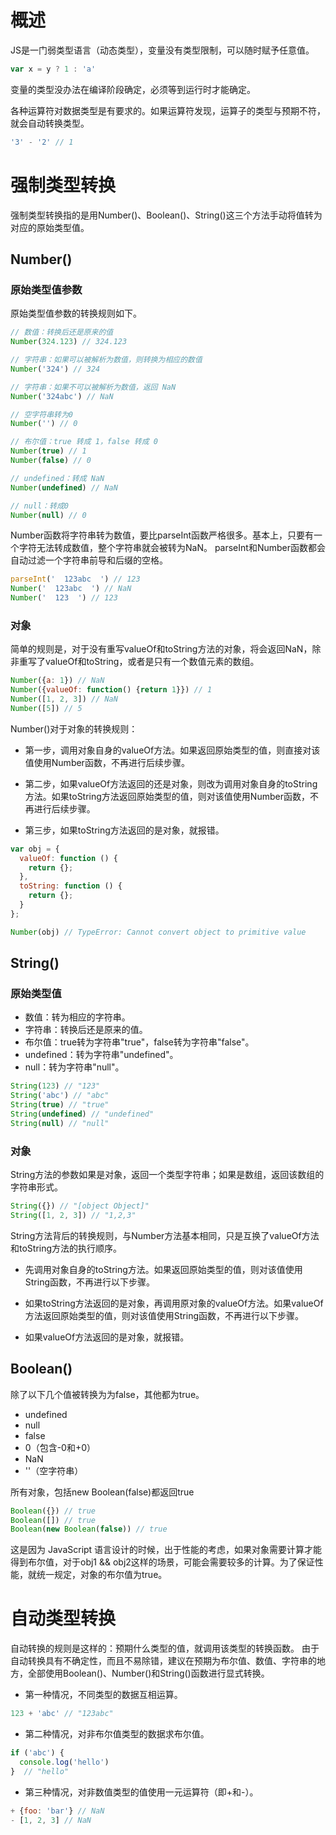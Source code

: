 # 概述
JS是一门弱类型语言（动态类型），变量没有类型限制，可以随时赋予任意值。
```js
var x = y ? 1 : 'a'
```
变量的类型没办法在编译阶段确定，必须等到运行时才能确定。

各种运算符对数据类型是有要求的。如果运算符发现，运算子的类型与预期不符，就会自动转换类型。
```js
'3' - '2' // 1
```

# 强制类型转换
强制类型转换指的是用Number()、Boolean()、String()这三个方法手动将值转为对应的原始类型值。

## Number()
### 原始类型值参数
原始类型值参数的转换规则如下。
```js
// 数值：转换后还是原来的值
Number(324.123) // 324.123

// 字符串：如果可以被解析为数值，则转换为相应的数值
Number('324') // 324

// 字符串：如果不可以被解析为数值，返回 NaN
Number('324abc') // NaN

// 空字符串转为0
Number('') // 0

// 布尔值：true 转成 1，false 转成 0
Number(true) // 1
Number(false) // 0

// undefined：转成 NaN
Number(undefined) // NaN

// null：转成0
Number(null) // 0
```

Number函数将字符串转为数值，要比parseInt函数严格很多。基本上，只要有一个字符无法转成数值，整个字符串就会被转为NaN。
parseInt和Number函数都会自动过滤一个字符串前导和后缀的空格。
```js
parseInt('  123abc  ') // 123
Number('  123abc  ') // NaN
Number('  123  ') // 123
```

### 对象
简单的规则是，对于没有重写valueOf和toString方法的对象，将会返回NaN，除非重写了valueOf和toString，或者是只有一个数值元素的数组。
```js
Number({a: 1}) // NaN
Number({valueOf: function() {return 1}}) // 1
Number([1, 2, 3]) // NaN
Number([5]) // 5
```

Number()对于对象的转换规则：
* 第一步，调用对象自身的valueOf方法。如果返回原始类型的值，则直接对该值使用Number函数，不再进行后续步骤。

* 第二步，如果valueOf方法返回的还是对象，则改为调用对象自身的toString方法。如果toString方法返回原始类型的值，则对该值使用Number函数，不再进行后续步骤。

* 第三步，如果toString方法返回的是对象，就报错。

```js
var obj = {
  valueOf: function () {
    return {};
  },
  toString: function () {
    return {};
  }
};

Number(obj) // TypeError: Cannot convert object to primitive value
```

## String()
### 原始类型值
* 数值：转为相应的字符串。
* 字符串：转换后还是原来的值。
* 布尔值：true转为字符串"true"，false转为字符串"false"。
* undefined：转为字符串"undefined"。
* null：转为字符串"null"。

```js
String(123) // "123"
String('abc') // "abc"
String(true) // "true"
String(undefined) // "undefined"
String(null) // "null"
```

### 对象
String方法的参数如果是对象，返回一个类型字符串；如果是数组，返回该数组的字符串形式。
```js
String({}) // "[object Object]"
String([1, 2, 3]) // "1,2,3"
```

String方法背后的转换规则，与Number方法基本相同，只是互换了valueOf方法和toString方法的执行顺序。

* 先调用对象自身的toString方法。如果返回原始类型的值，则对该值使用String函数，不再进行以下步骤。

* 如果toString方法返回的是对象，再调用原对象的valueOf方法。如果valueOf方法返回原始类型的值，则对该值使用String函数，不再进行以下步骤。

* 如果valueOf方法返回的是对象，就报错。

## Boolean()
除了以下几个值被转换为为false，其他都为true。
* undefined
* null
* false
* 0（包含-0和+0）
* NaN
* ''（空字符串）

所有对象，包括new Boolean(false)都返回true
```js
Boolean({}) // true
Boolean([]) // true
Boolean(new Boolean(false)) // true
```

这是因为 JavaScript 语言设计的时候，出于性能的考虑，如果对象需要计算才能得到布尔值，对于obj1 && obj2这样的场景，可能会需要较多的计算。为了保证性能，就统一规定，对象的布尔值为true。

# 自动类型转换
自动转换的规则是这样的：预期什么类型的值，就调用该类型的转换函数。
由于自动转换具有不确定性，而且不易除错，建议在预期为布尔值、数值、字符串的地方，全部使用Boolean()、Number()和String()函数进行显式转换。

* 第一种情况，不同类型的数据互相运算。
```js
123 + 'abc' // "123abc"
```

* 第二种情况，对非布尔值类型的数据求布尔值。
```js
if ('abc') {
  console.log('hello')
}  // "hello"
```

* 第三种情况，对非数值类型的值使用一元运算符（即+和-）。
```js
+ {foo: 'bar'} // NaN
- [1, 2, 3] // NaN
```

